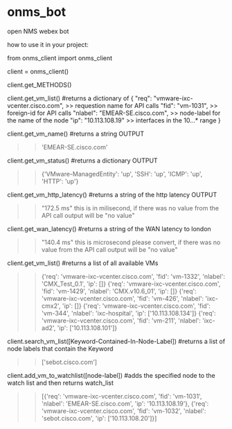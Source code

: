 # onms_bot
open NMS webex bot


how to use it in your project:

from onms_client import onms_client

client = onms_client()

client.get_METHODS()

client.get_vm_list() #returns a dictionary of {
                "req": "vmware-ixc-vcenter.cisco.com", >> requestion name for API calls
                "fid": "vm-1031", >> foreign-id for API calls
                "nlabel": "EMEAR-SE.cisco.com", >> node-label for the name of the node
                "ip": "10.113.108.19" >> interfaces in the 10.*.*.* range
                }

client.get_vm_name() #returns a string OUTPUT
>> 'EMEAR-SE.cisco.com'

client.get_vm_status() #returns a dictionary OUTPUT
>> {'VMware-ManagedEntity': 'up', 'SSH': 'up', 'ICMP': 'up', 'HTTP': 'up'}

client.get_vm_http_latency() #returns a string of the http latency OUTPUT
>> "172.5 ms" this is in milisecond, if there was no value from the API call output will be "no value"

client.get_wan_latency() #returns a string of the WAN latency to london
>> "140.4 ms" this is microsecond please convert, if there was no value from the API call output will be "no value"

client.get_vm_list() #returns a list of all available VMs
>>{'req': 'vmware-ixc-vcenter.cisco.com', 'fid': 'vm-1332', 'nlabel': 'CMX_Test_0.1', 'ip': []}
{'req': 'vmware-ixc-vcenter.cisco.com', 'fid': 'vm-1429', 'nlabel': 'CMX.v10.6_01', 'ip': []}
{'req': 'vmware-ixc-vcenter.cisco.com', 'fid': 'vm-426', 'nlabel': 'ixc-cmx2', 'ip': []}
{'req': 'vmware-ixc-vcenter.cisco.com', 'fid': 'vm-344', 'nlabel': 'ixc-hospital', 'ip': ['10.113.108.134']}
{'req': 'vmware-ixc-vcenter.cisco.com', 'fid': 'vm-211', 'nlabel': 'ixc-ad2', 'ip': ['10.113.108.101']}

client.search_vm_list([Keyword-Contained-In-Node-Label]) #returns a list of node labels that contain the Keyword
>> ['sebot.cisco.com']

client.add_vm_to_watchlist([node-label]) #adds the specified node to the watch list and then returns watch_list
>> [{'req': 'vmware-ixc-vcenter.cisco.com', 'fid': 'vm-1031', 'nlabel': 'EMEAR-SE.cisco.com', 'ip': '10.113.108.19'}, {'req': 'vmware-ixc-vcenter.cisco.com', 'fid': 'vm-1032', 'nlabel': 'sebot.cisco.com', 'ip': ['10.113.108.20']}]
